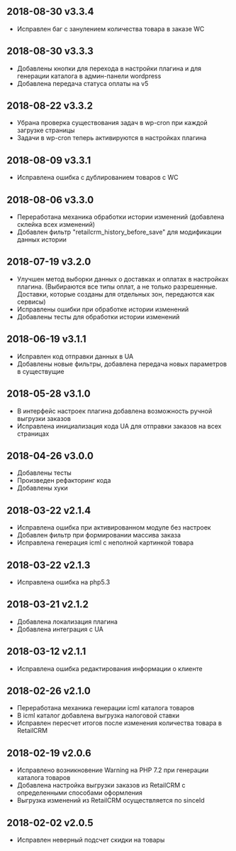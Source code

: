 ## 2018-08-30 v3.3.4
* Исправлен баг с занулением количества товара в заказе WC

## 2018-08-30 v3.3.3
* Добавлены кнопки для перехода в настройки плагина и для генерации каталога в админ-панели wordpress
* Добавлена передача статуса оплаты на v5

## 2018-08-22 v3.3.2
* Убрана проверка существования задач в wp-cron при каждой загрузке страницы
* Задачи в wp-cron теперь активируются в настройках плагина

## 2018-08-09 v3.3.1
* Исправлена ошибка с дублированием товаров с WC

## 2018-08-06 v3.3.0
* Переработана механика обработки истории изменений (добавлена склейка всех изменений)
* Добавлен фильтр "retailcrm_history_before_save" для модификации данных истории

## 2018-07-19 v3.2.0
* Улучшен метод выборки данных о доставках и оплатах в настройках плагина. (Выбираются все типы оплат, а не только разрешенные. Доставки, которые созданы для отдельных зон, передаются как сервисы)
* Исправлены ошибки при обработке истории изменений
* Добавлены тесты для обработки истории изменений

## 2018-06-19 v3.1.1
* Исправлен код отправки данных в UA
* Добавлены новые фильтры, добавлена передача новых параметров в существущие

## 2018-05-28 v3.1.0
* В интерфейс настроек плагина добавлена возможность ручной выгрузки заказов
* Исправлена инициализация кода UA для отправки заказов на всех страницах

## 2018-04-26 v3.0.0
* Добавлены тесты
* Произведен рефакторинг кода
* Добавлены хуки

## 2018-03-22 v2.1.4
* Исправлена ошибка при активированном модуле без настроек
* Добавлен фильтр при формировании массива заказа
* Исправлена генерация icml с неполной картинкой товара

## 2018-03-22 v2.1.3
* Исправлена ошибка на php5.3

## 2018-03-21 v2.1.2
* Добавлена локализация плагина
* Добавлена интеграция с UA

## 2018-03-12 v2.1.1
* Исправлена ошибка редактирования информации о клиенте

## 2018-02-26 v2.1.0
* Переработана механика генерации icml каталога товаров
* В icml каталог добавлена выгрузка налоговой ставки
* Исправлен пересчет итогов после изменения количества товара в RetailCRM

## 2018-02-19 v2.0.6
* Исправлено возникновение Warning на PHP 7.2 при генерации каталога товаров
* Добавлена настройка выгрузки заказов из RetailCRM с определенными способами оформления
* Выгрузка изменений из RetailCRM осуществляется по sinceId

## 2018-02-02 v2.0.5
* Исправлен неверный подсчет скидки на товары